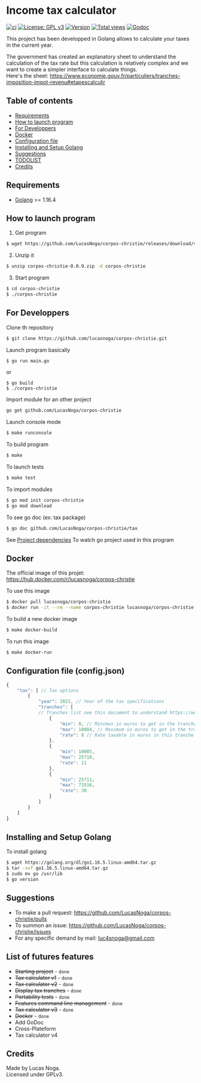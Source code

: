 # Income tax calculator

[![ci](https://github.com/LucasNoga/corpos-christie/actions/workflows/go.yml/badge.svg?branch=master)](https://github.com/LucasNoga/corpos-christie/actions)
[![License: GPL v3](https://img.shields.io/badge/License-GPLv3-blue.svg)](https://www.gnu.org/licenses/gpl-3.0)
[![Version](https://img.shields.io/github/tag/LucasNoga/corpos-christie.svg)](https://github.com/LucasNoga/corpos-christie/releases)
[![Total views](https://img.shields.io/sourcegraph/rrc/github.com/LucasNoga/corpos-christie.svg)](https://sourcegraph.com/github.com/LucasNoga/corpos-christie)
[![Godoc](https://godoc.org/github.com/LucasNoga/corpos-christie?status.svg)](https://godoc.org/github.com/LucasNoga/corpos-christie)

This project has been developped in Golang allows to calculate your taxes in the current year.    

The government has created an explanatory sheet to understand the calculation of the tax rate but this calculation is relatively complex and we want to create a simpler interface to calculate things.  
Here's the sheet: https://www.economie.gouv.fr/particuliers/tranches-imposition-impot-revenu#etapescalculir  


## Table of contents
- [Requirements](#requirements)
- [How to launch program](#how-to-launch-program)
- [For Developpers](#for-developpers)
- [Docker](#docker)
- [Configuration file](#configuration-file-configjson)
- [Installing and Setup Golang](#installing-and-setup-golang)
- [Suggestions](#suggestions)
- [TODOLIST](#todolist)
- [Credits](#credits)

## Requirements
- [Golang](https://golang.org/dl/) >= 1.16.4

## How to launch program
1. Get program
```bash
$ wget https://github.com/LucasNoga/corpos-christie/releases/download/v0.0.9/corpos-christie-0.0.9.zip
```

2. Unzip it
```bash
$ unzip corpos-christie-0.0.9.zip -d corpos-christie
```

3. Start program
```bash
$ cd corpos-christie
$ ./corpos-christie
```

## For Developpers
Clone th repository
```bash
$ git clone https://github.com/lucasnoga/corpos-christie.git
```

Launch program basically
```bash
$ go run main.go
```
or
```
$ go build
$ ./corpos-christie
```

Import module for an other project
```bash
go get github.com/LucasNoga/corpos-christie
```

Launch console mode
```bash
$ make runconsole
```

To build program 
```bash
$ make
```

To launch tests
```bash
$ make test
```

To import modules
```bash
$ go mod init corpos-christie
$ go mod download
```

To see go doc (ex: tax package)
```bash
$ go doc github.com/LucasNoga/corpos-christie/tax
```

See [Project dependencies](https://deps.dev/go/github.com%2Flucasnoga%2Fcorpos-christie/v0.0.9/dependencies) To watch go project used in this program

## Docker
The official image of this projet: https://hub.docker.com/r/lucasnoga/corpos-christie  

To use this image
```bash
$ docker pull lucasnoga/corpos-christie
$ docker run -it --rm --name corpos-christie lucasnoga/corpos-christie
```
To build a new docker image
```bash
$ make docker-build
```

To run this image
```bash
$ make docker-run
```

## Configuration file (config.json)
```js
{
    "tax": [ // Tax options
        {
            "year": 2021, // Year of the tax specifications
            "tranches": [
            // Tranches list see this document to understand https://www.economie.gouv.fr/particuliers/tranches-imposition-impot-revenu#etapescalculir      
                {
                    "min": 0, // Minimun in euros to get in the tranche
                    "max": 10084, // Maximum in euros to get in the tranche
                    "rate": 0 // Rate taxable in euros in this tranche
                },
                {
                    "min": 10085,
                    "max": 25710,
                    "rate": 11
                },
                {
                    "min": 25711,
                    "max": 73516,
                    "rate": 30
                }
            ]
        }
    ]
}
```

## Installing and Setup Golang
To install golang
```bash
$ wget https://golang.org/dl/go1.16.5.linux-amd64.tar.gz
$ tar -xvf go1.16.5.linux-amd64.tar.gz
$ sudo mv go /usr/lib
$ go version
```

## Suggestions
- To make a pull request: https://github.com/LucasNoga/corpos-christie/pulls
- To summon an issue: https://github.com/LucasNoga/corpos-christie/issues
- For any specific demand by mail: luc4snoga@gmail.com

## List of futures features
- ~~Starting project~~ - `done`
- ~~Tax calculator v1~~ - `done`
- ~~Tax calculator v2~~ - `done`
- ~~Display tax tranches~~ - `done`
- ~~Portability tests~~ - `done`
- ~~Features command line management~~ - `done`
- ~~Tax calculator v3~~ - `done`
- ~~Docker~~ - `done`
- Add GoDoc
- Cross-Plateform
- Tax calculator v4


## Credits
Made by Lucas Noga.  
Licensed under GPLv3.